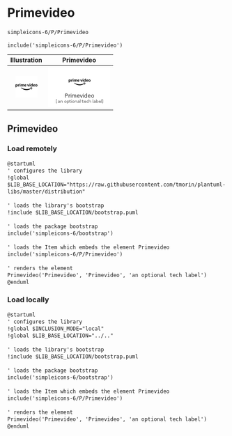 # Primevideo


```text
simpleicons-6/P/Primevideo
```

```text
include('simpleicons-6/P/Primevideo')
```



| Illustration | Primevideo |
| :---: | :---: |
| ![illustration for Illustration](../../simpleicons-6/P/Primevideo.png) | ![illustration for Primevideo](../../simpleicons-6/P/Primevideo.Local.png) |




## Primevideo

### Load remotely
```plantuml
@startuml
' configures the library
!global $LIB_BASE_LOCATION="https://raw.githubusercontent.com/tmorin/plantuml-libs/master/distribution"

' loads the library's bootstrap
!include $LIB_BASE_LOCATION/bootstrap.puml

' loads the package bootstrap
include('simpleicons-6/bootstrap')

' loads the Item which embeds the element Primevideo
include('simpleicons-6/P/Primevideo')

' renders the element
Primevideo('Primevideo', 'Primevideo', 'an optional tech label')
@enduml
```

### Load locally
```plantuml
@startuml
' configures the library
!global $INCLUSION_MODE="local"
!global $LIB_BASE_LOCATION="../.."

' loads the library's bootstrap
!include $LIB_BASE_LOCATION/bootstrap.puml

' loads the package bootstrap
include('simpleicons-6/bootstrap')

' loads the Item which embeds the element Primevideo
include('simpleicons-6/P/Primevideo')

' renders the element
Primevideo('Primevideo', 'Primevideo', 'an optional tech label')
@enduml
```

